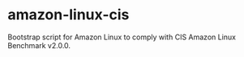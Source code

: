 # amazon-linux-cis
Bootstrap script for Amazon Linux to comply with CIS Amazon Linux Benchmark v2.0.0.


